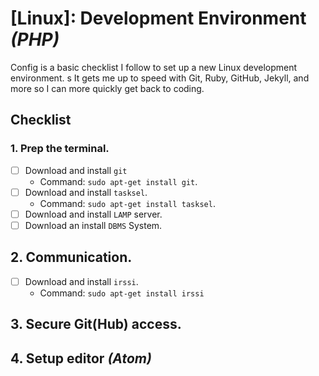 [Linux]: Development Environment *(PHP)*
=================================

Config is a basic checklist I follow to set up a new Linux development environment. s
It gets me up to speed with Git, Ruby, GitHub, Jekyll, and more so I can more quickly get back to coding.

## Checklist

### 1. Prep the terminal.

- [ ] Download and install `git`
  - Command: `sudo apt-get install git`.
- [ ] Download and install `tasksel`.
  - Command: `sudo apt-get install tasksel`.
- [ ] Download and install `LAMP` server.
- [ ] Download an install `DBMS` System.

## 2. Communication.

- [ ] Download and install `irssi`.
  - Command: `sudo apt-get install irssi`

## 3. Secure Git(Hub) access.

## 4. Setup editor *(Atom)*
